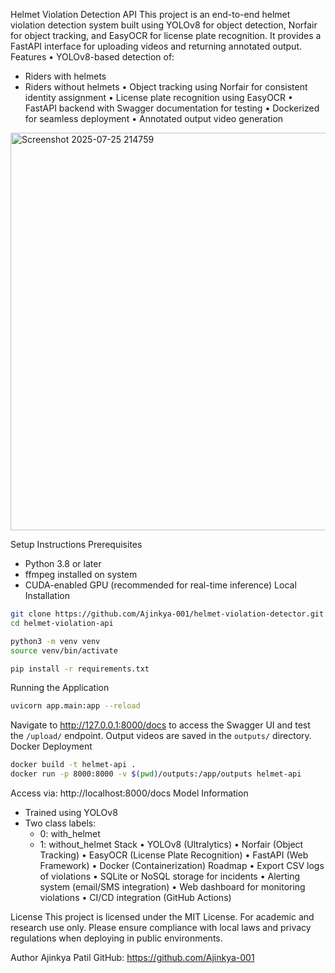 Helmet Violation Detection API
This project is an end-to-end helmet violation detection system built using YOLOv8 for object detection, Norfair for object tracking, and EasyOCR for license plate recognition. It provides a FastAPI interface for uploading videos and returning annotated output.
Features
•	YOLOv8-based detection of:
  - Riders with helmets
  - Riders without helmets
•	Object tracking using Norfair for consistent identity assignment
•	License plate recognition using EasyOCR
•	FastAPI backend with Swagger documentation for testing
•	Dockerized for seamless deployment
•	Annotated output video generation

<img width="532" height="636" alt="Screenshot 2025-07-25 214759" src="https://github.com/user-attachments/assets/c1095586-4b52-407e-9355-a7dca85ca0df" />


Setup Instructions
Prerequisites
- Python 3.8 or later
- ffmpeg installed on system
- CUDA-enabled GPU (recommended for real-time inference)
Local Installation
```bash
git clone https://github.com/Ajinkya-001/helmet-violation-detector.git
cd helmet-violation-api

python3 -m venv venv
source venv/bin/activate

pip install -r requirements.txt
```
Running the Application
```bash
uvicorn app.main:app --reload
```

Navigate to http://127.0.0.1:8000/docs to access the Swagger UI and test the `/upload/` endpoint. Output videos are saved in the `outputs/` directory.
Docker Deployment
```bash
docker build -t helmet-api .
docker run -p 8000:8000 -v $(pwd)/outputs:/app/outputs helmet-api
```

Access via: http://localhost:8000/docs
Model Information
- Trained using YOLOv8
- Two class labels:
  - 0: with_helmet
  - 1: without_helmet
Stack
•	YOLOv8 (Ultralytics)
•	Norfair (Object Tracking)
•	EasyOCR (License Plate Recognition)
•	FastAPI (Web Framework)
•	Docker (Containerization)
Roadmap
•	Export CSV logs of violations
•	SQLite or NoSQL storage for incidents
•	Alerting system (email/SMS integration)
•	Web dashboard for monitoring violations
•	CI/CD integration (GitHub Actions)

License
This project is licensed under the MIT License. For academic and research use only. Please ensure compliance with local laws and privacy regulations when deploying in public environments.

Author
Ajinkya Patil
GitHub: https://github.com/Ajinkya-001
